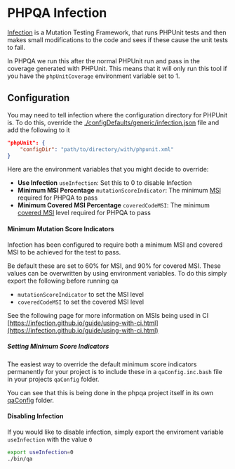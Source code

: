 # PHPQA Infection

[Infection](https://infection.github.io/) is a Mutation Testing Framework, that runs PHPUnit tests and then makes small 
modifications to the code and sees if these cause the unit tests to fail.

In PHPQA we run this after the normal PHPUnit run and pass in the coverage generated with PHPUnit. This means that it will only run this tool if you have the `phpUnitCoverage` environment variable set to 1.

## Configuration

You may need to tell infection where the configuration directory for PHPUnit is. To do this, override the
[./configDefaults/generic/infection.json](./../../configDefaults/generic/infection.json) file and add the following to it

```json
"phpUnit": {
    "configDir": "path/to/directory/with/phpunit.xml"
}
```

Here are the environment variables that you might decide to override:

- **Use Infection** `useInfection`: Set this to 0 to disable Infection
- **Minimum MSI Percentage** `mutationScoreIndicator`: The minimum [MSI](https://infection.github.io/guide/#Mutation-Score-Indicator-MSI) required for PHPQA to pass
- **Minimum Covered MSI Percentage** `coveredCodeMSI`: The minimum [covered MSI](https://infection.github.io/guide/#Covered-Code-Mutation-Score-Indicator) level required for PHPQA to pass

#### Minimum Mutation Score Indicators

Infection has been configured to require both a minimum MSI and covered MSI to be achieved for the test to pass.

Be default these are set to 60% for MSI, and 90% for covered MSI. These values can be overwritten by using environment 
variables. To do this simply export the following before running qa

 * `mutationScoreIndicator` to set the MSI level
 * `coveredCodeMSI` to set the covered MSI level

See the following page for more information on MSIs being used in CI [https://infection.github.io/guide/using-with-ci.html](https://infection.github.io/guide/using-with-ci.html)

##### Setting Minimum Score Indicators

The easiest way to override the default minimum score indicators permanently for your project is to include these in a `qaConfig.inc.bash` file in your projects `qaConfig` folder.

You can see that this is being done in the phpqa project itself in its own [qaConfig](./../../qaConfig) folder.

#### Disabling Infection


If you would like to disable infection, simply export the enviroment variable `useInfection` with the value `0`

```bash
export useInfection=0
./bin/qa
```
